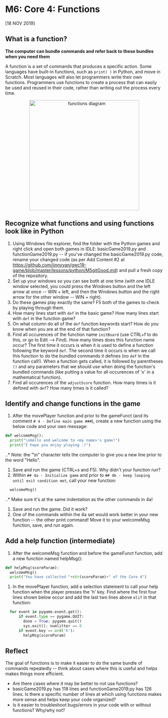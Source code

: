 # M6: Core 4: Functions
[18 NOV 2019]

## What is a function?
**The computer can bundle commands and refer back to these bundles when you need them**

A function is a set of commands that produces a specific action. Some languages have built-in functions, such as `print( )` in Python, and move in Scratch. Most languages will also let programmers write their own functions. Programmers use functions to create a process that can easily be used and reused in their code, rather than writing out the process every time.

<p align="center">
     <img src="../../img/functions.PNG"
          alt="functions diagram"
          height="350"/>
</p>


## Recognize what functions and using functions look like in Python
1. Using Windows file explorer, find the folder with the Python games and right click and open both games in IDLE: basicGame2019.py and functionGame2019.py -- if you've changed the basicGame2019.py code, rename your changed code (as per Add Content #2 at https://github.com/jinnyyan/gwc19-game/blob/master/lessons/python/M5gitGood.md) and pull a fresh copy of the repository.
1. Set up your windows so you can see both at one time (with one IDLE window selected, you could press the Windows button and the left arrow at once -- WIN + left, and then the Windows button and the right arrow for the other window -- WIN + right).
1. Do these games play exactly the same? F5 both of the games to check by playing through them.
1. How many lines start with `def` in the basic game? How many lines start with `def` in the function game?
1. On what column do all of the `def` function keywords start? How do you know when you are at the end of that function?
1. Find all occurences of the function name `initBoard` (use CTRL+f to do this, or go to Edit --> Find). How many times does this function name occur? The first time it occurs is when it is used to define a function following the keyword `def`. The second time it occurs is when we call this function to do the bundled commands it defines (no `def` in the function call!). When a function gets called, it is followed by parentheses `()` and any parameters that we should use when doing the function's bundled commands (like putting a value for all occurences of 'x' in a mathematical function).
1. Find all occurences of the `adjustScore` function. How many times is it defined with `def`? How many times is it called?

## Identify and change functions in the game
1. After the movePlayer function and prior to the gameFunct (and its comment `# 4 - Define main game ###`), create a new function using the below code and your own message:
```python
def welcomeMsg():
  print("\nHello and welcome to <my name>'s game!")
  print("I hope you enjoy playing :)")
```
..* Note: the "\n" character tells the computer to give you a new line prior to the word "Hello".
1. Save and run the game (CTRL+s and F5). Why didn't your function run?
1. Within `## 4a - Initialize game` and prior to `## 4b - keep looping until exit condition met`, call your new function:
```python
  welcomeMsg()
```
..* Make sure it's at the same indentation as the other commands in 4a!
1. Save and run the game. Did it work?
1. One of the commands within the 4a set would work better in your new function -- the other print command! Move it to your welcomeMsg function, save, and run again.

## Add a help function (intermediate)
1. After the welcomeMsg function and before the gameFunct function, add a new function named helpMsg():
```python
def helpMsg(scoreParam):
  welcomeMsg()
  print("You have collected "+str(scoreParam)+" of the Core 4")
```
1. In the movePlayer function, add a selection statement to call your help function when the player presses the 'h' key. Find where the first four lines shown below occur and add the last two lines above `elif` in that function:
```python
  for event in pygame.event.get():
      if event.type == pygame.QUIT:
        done = True; pygame.quit()
        sys.exit(); numlitter == 0
      if event.key == ord('h'):
        helpMsg(scoreParam) 
```

## Reflect
The goal of functions is to make it easier to do the same bundle of commands repeatedly -- think about cases where this is useful and helps makes things more efficient. 
* Are there cases where it may be better to not use functions? 
* basicGame2019.py has 118 lines and functionGame2019.py has 126 lines. Is there a specific number of lines at which using functions makes more sense and helps keep your code organized?
* Is it easier to troubleshoot bugs/errors in your code with or without functions? Why/why not?
